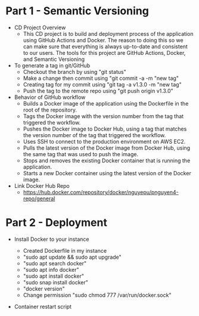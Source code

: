 # Part 1 - Semantic Versioning 
- CD Project Overview 
    - This CD project is to build and deployment process of the application using GitHub Actions and Docker. The reason to doing this so we can make sure that everything is always up-to-date and consistent to our users. The tools for this project are GitHub Actions, Docker, and Semantic Versioning
- To generate a tag in git/GitHub
    - Checkout the branch by using "git status"
    - Make a change then commit using "git commit -a -m "new tag"
    - Creating tag for my commit using "git tag -a v1.3.0 -m "new tag"
    - Push the tag to the remote repo using "git push origin v1.3.0"
- Behavior of GitHub workflow 
    - Builds a Docker image of the application using the Dockerfile in the root of the repository.
    - Tags the Docker image with the version number from the tag that triggered the workflow.
    - Pushes the Docker image to Docker Hub, using a tag that matches the version number of the tag that triggered the workflow.
    - Uses SSH to connect to the production environment on AWS EC2.
    - Pulls the latest version of the Docker image from Docker Hub, using the same tag that was used to push the image.
    - Stops and removes the existing Docker container that is running the application.
    - Starts a new Docker container using the latest version of the Docker image.
- Link Docker Hub Repo
    - https://hub.docker.com/repository/docker/nguyepu/pnguyen4-repo/general    


# Part 2 - Deployment
- Install Docker to your instance
    - Created Dockerfile in my instance
    - "sudo apt update && sudo apt upgrade"
    - "sudo apt search docker"
    - "sudo apt info docker"
    - "sudo apt install docker"
    - "sudo snap install docker" 
    - "docker version"
    - Change permission "sudo chmod 777 /var/run/docker.sock"

- Container restart script
